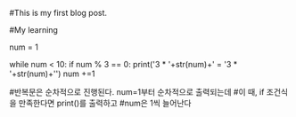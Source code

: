#This is my first blog post.

#My learning

num = 1

while num < 10:
    if num % 3 == 0:
    print('3 * '+str(num)+' = '3 * '+str(num)+'')
    num +=1

#반복문은 순차적으로 진행된다. num=1부터 순차적으로 출력되는데
#이 때, if 조건식을 만족한다면 print()를 출력하고 
#num은 1씩 늘어난다
